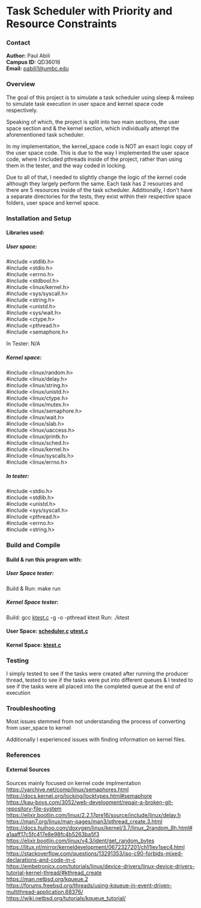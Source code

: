# Task Scheduler with Priority and Resource Constraints

### Contact
**Author:** Paul Abili <br>
**Campus ID:** QD36016 <br>
**Email:** pabili1@umbc.edu <br>

### Overview
<p>The goal of this project is to simulate a task scheduler using sleep & msleep to simulate task execution in user space and kernel space code respectively.</p>

<p>Speaking of which, the project is split into two main sections, the user space section and & the kernel section, which individually attempt the aforementioned task scheduler.</p>

<p>In my implementation, the kernel_space code is NOT an exact logic copy of the user space code. This is due to the way I implemented the user space code, where I included pthreads inside of the project, rather than using them in the tester, and the way coded in locking.</p>

<p>Due to all of that, I needed to slightly change the logic of the kernel code although they largely perform the same. 
Each task has 2 resources and there are 5 resources inside of the task scheduler. Additionally, I don’t have a separate directories for the tests, they exist within their respective space folders, user space and kernel space.</p>

### Installation and Setup
#### Libraries used:
##### User space:
#include <stdlib.h> <br>
#include <stdio.h> <br>
#include <errno.h> <br>
#include <stdbool.h> <br>
#include <linux/kernel.h> <br>
#include <sys/syscall.h> <br>
#include <string.h> <br>
#include <unistd.h> <br>
#include <sys/wait.h> <br>
#include <ctype.h> <br>
#include <pthread.h> <br>
#include <semaphore.h> <br>

In Tester: N/A

##### Kernel space:
#include <linux/random.h> <br>
#include <linux/delay.h> <br>
#include <linux/string.h> <br>
#include <linux/unistd.h> <br>
#include <linux/ctype.h> <br>
#include <linux/mutex.h> <br>
#include <linux/semaphore.h> <br>
#include <linux/wait.h> <br>
#include <linux/slab.h> <br>
#include <linux/uaccess.h> <br>
#include <linux/printk.h> <br>
#include <linux/sched.h> <br>
#include <linux/kernel.h> <br>
#include <linux/syscalls.h> <br>
#include <linux/errno.h> <br>

##### In tester:
#include <stdio.h> <br>
#include <stdlib.h> <br>
#include <unistd.h> <br>
#include <sys/syscall.h> <br>
#include <pthread.h> <br>
#include <errno.h> <br>
#include <string.h> <br>

### Build and Compile
#### Build & run this program with: 
##### User Space tester: 
Build & Run:  make run
##### Kernel Space tester: 
Build: gcc [ktest.c](kernel_space/ktest.c) -g -o -pthread ktest
Run: ./ktest

#### User Space: [scheduler.c](user_space/scheduler.c) [utest.c](user_space/utest.c)
#### Kernel Space: [ktest.c](kernel_space/ktest.c)
 
### Testing
<p>I simply tested to see if the tasks were created after running the producer thread, tested to see if the tasks were put into different queues & I tested to see if the tasks were all placed into the completed queue at the end of execution</p>

### Troubleshooting

<p> Most issues stemmed from not understanding the process of converting from user_space to kernel </p>
<p> Additionally I experienced issues with finding information on kernel files. </p>

### References
#### External Sources

Sources mainly focused on kernel code implmentation <br>
https://yarchive.net/comp/linux/semaphores.html <br>
https://docs.kernel.org/locking/locktypes.html#semaphore <br>
https://kau-boys.com/3052/web-development/repair-a-broken-git-repository-file-system <br>
https://elixir.bootlin.com/linux/2.2.17pre16/source/include/linux/delay.h <br>
https://man7.org/linux/man-pages/man3/pthread_create.3.html <br>
https://docs.huihoo.com/doxygen/linux/kernel/3.7/linux_2random_8h.html#a1aaff17c5fc417e8e98fc4b5263ba5f3 <br>
https://elixir.bootlin.com/linux/v4.3/ident/get_random_bytes <br>
https://litux.nl/mirror/kerneldevelopment/0672327201/ch11lev1sec4.html <br>
https://stackoverflow.com/questions/13291353/iso-c90-forbids-mixed-declarations-and-code-in-c <br>
https://embetronicx.com/tutorials/linux/device-drivers/linux-device-drivers-tutorial-kernel-thread/#kthread_create <br>
https://man.netbsd.org/kqueue.2 <br>
https://forums.freebsd.org/threads/using-kqueue-in-event-driven-multithread-application.68376/ <br>
https://wiki.netbsd.org/tutorials/kqueue_tutorial/ <br>


